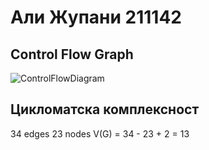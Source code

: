
# Али Жупани 211142

## **Control Flow Graph**

![ControlFlowDiagram](https://github.com/user-attachments/assets/ef2efb44-86bd-47d1-a61f-77656b43461c)

## **Цикломатска комплексност**

34 edges
23 nodes
V(G) = 34 - 23 + 2 = 13